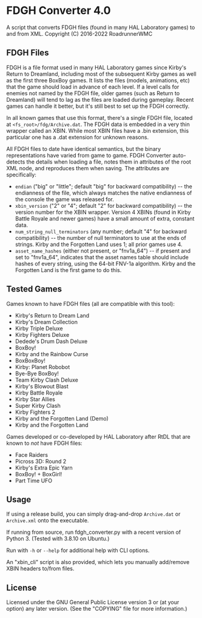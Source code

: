 # FDGH Converter 4.0

A script that converts FDGH files (found in many HAL Laboratory games) to and from XML.
Copyright (C) 2016-2022 RoadrunnerWMC

## FDGH Files

FDGH is a file format used in many HAL Laboratory games since Kirby's Return to Dreamland, including most of the subsequent Kirby games as well as the first three BoxBoy games. It lists the files (models, animations, etc) that the game should load in advance of each level. If a level calls for enemies not named by the FDGH file, older games (such as Return to Dreamland) will tend to lag as the files are loaded during gameplay. Recent games can handle it better, but it's still best to set up the FDGH correctly.

In all known games that use this format, there's a single FDGH file, located at `<fs_root>/fdg/Archive.dat`. The FDGH data is embedded in a very thin wrapper called an XBIN. While most XBIN files have a .bin extension, this particular one has a .dat extension for unknown reasons.

All FDGH files to date have identical semantics, but the binary representations have varied from game to game. FDGH Converter auto-detects the details when loading a file, notes them in attributes of the root XML node, and reproduces them when saving. The attributes are specifically:

* `endian` ("big" or "little"; default "big" for backward compatibility) -- the endianness of the file, which always matches the native endianness of the console the game was released for.
* `xbin_version` ("2" or "4"; default "2" for backward compatibility) -- the version number for the XBIN wrapper. Version 4 XBINs (found in Kirby Battle Royale and newer games) have a small amount of extra, constant data.
* `num_string_null_terminators` (any number; default "4" for backward compatibility) -- the number of null terminators to use at the ends of strings. Kirby and the Forgotten Land uses 1; all prior games use 4.
* `asset_name_hashes` (either not present, or "fnv1a_64") -- if present and set to "fnv1a_64", indicates that the asset names table should include hashes of every string, using the 64-bit FNV-1a algorithm. Kirby and the Forgotten Land is the first game to do this.

## Tested Games

Games known to have FDGH files (all are compatible with this tool):

- Kirby's Return to Dream Land
- Kirby's Dream Collection
- Kirby Triple Deluxe
- Kirby Fighters Deluxe
- Dedede's Drum Dash Deluxe
- BoxBoy!
- Kirby and the Rainbow Curse
- BoxBoxBoy!
- Kirby: Planet Robobot
- Bye-Bye BoxBoy!
- Team Kirby Clash Deluxe
- Kirby's Blowout Blast
- Kirby Battle Royale
- Kirby Star Allies
- Super Kirby Clash
- Kirby Fighters 2
- Kirby and the Forgotten Land (Demo)
- Kirby and the Forgotten Land

Games developed or co-developed by HAL Laboratory after RtDL that are known to *not* have FDGH files:

- Face Raiders
- Picross 3D: Round 2
- Kirby's Extra Epic Yarn
- BoxBoy! + BoxGirl!
- Part Time UFO

## Usage

If using a release build, you can simply drag-and-drop `Archive.dat` or `Archive.xml` onto the executable.

If running from source, run fdgh_converter.py with a recent version of Python 3. (Tested with 3.8.10 on Ubuntu.)

Run with `-h` or `--help` for additional help with CLI options.

An "xbin_cli" script is also provided, which lets you manually add/remove XBIN headers to/from files.

## License

Licensed under the GNU General Public License version 3 or (at your option) any later version. (See the "COPYING" file for more information.)
